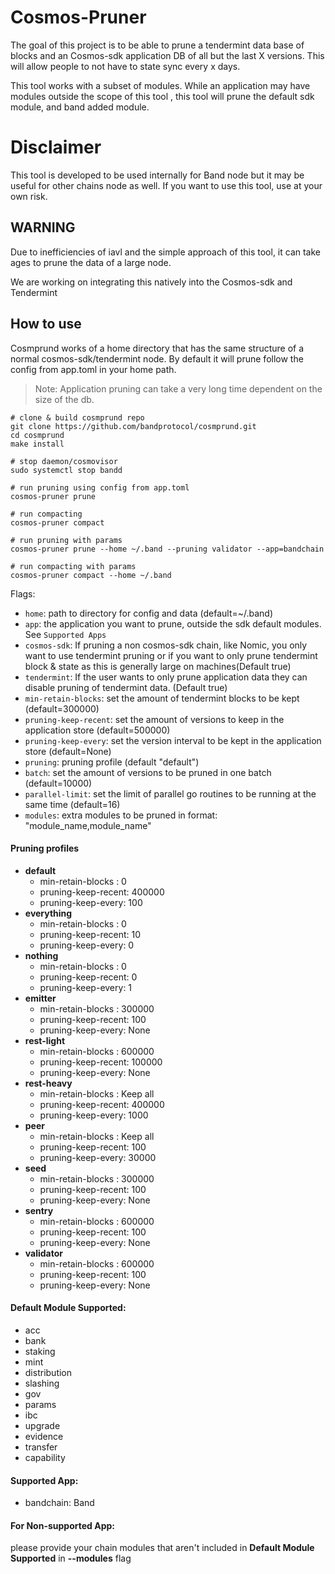 # Cosmos-Pruner

The goal of this project is to be able to prune a tendermint data base of blocks and an Cosmos-sdk application DB of all but the last X versions. This will allow people to not have to state sync every x days. 

This tool works with a subset of modules. While an application may have modules outside the scope of this tool , this tool will prune the default sdk module, and band added module.

# Disclaimer

This tool is developed to be used internally for Band node but it may be useful for other chains node as well. If you want to use this tool, use at your own risk.

## WARNING

Due to inefficiencies of iavl and the simple approach of this tool, it can take ages to prune the data of a large node.  

We are working on integrating this natively into the Cosmos-sdk and Tendermint

## How to use

Cosmprund works of a home directory that has the same structure of a normal cosmos-sdk/tendermint node. By default it will prune follow the config from app.toml in your home path.

> Note: Application pruning can take a very long time dependent on the size of the db. 

```
# clone & build cosmprund repo
git clone https://github.com/bandprotocol/cosmprund.git
cd cosmprund
make install

# stop daemon/cosmovisor
sudo systemctl stop bandd

# run pruning using config from app.toml
cosmos-pruner prune

# run compacting
cosmos-pruner compact

# run pruning with params
cosmos-pruner prune --home ~/.band --pruning validator --app=bandchain

# run compacting with params
cosmos-pruner compact --home ~/.band
```

Flags: 

- `home`: path to directory for config and data (default=~/.band)
- `app`: the application you want to prune, outside the sdk default modules. See `Supported Apps`
- `cosmos-sdk`: If pruning a non cosmos-sdk chain, like Nomic, you only want to use tendermint pruning or if you want to only prune tendermint block & state as this is generally large on machines(Default true)
- `tendermint`: If the user wants to only prune application data they can disable pruning of tendermint data. (Default true)
- `min-retain-blocks`: set the amount of tendermint blocks to be kept (default=300000)
- `pruning-keep-recent`: set the amount of versions to keep in the application store (default=500000)
- `pruning-keep-every`: set the version interval to be kept in the application store (default=None)
- `pruning`: pruning profile (default "default")
- `batch`: set the amount of versions to be pruned in one batch (default=10000)
- `parallel-limit`: set the limit of parallel go routines to be running at the same time (default=16)
- `modules`: extra modules to be pruned in format: "module_name,module_name"
  
#### Pruning profiles
- **default** 
  - min-retain-blocks : 0
  - pruning-keep-recent: 400000
  - pruning-keep-every: 100
- **everything** 
  - min-retain-blocks : 0
  - pruning-keep-recent: 10
  - pruning-keep-every: 0
- **nothing** 
  - min-retain-blocks : 0
  - pruning-keep-recent: 0
  - pruning-keep-every: 1
- **emitter** 
  - min-retain-blocks : 300000
  - pruning-keep-recent: 100
  - pruning-keep-every: None
- **rest-light** 
  - min-retain-blocks : 600000
  - pruning-keep-recent: 100000
  - pruning-keep-every: None
- **rest-heavy** 
  - min-retain-blocks : Keep all
  - pruning-keep-recent: 400000
  - pruning-keep-every: 1000
- **peer** 
  - min-retain-blocks : Keep all
  - pruning-keep-recent: 100
  - pruning-keep-every: 30000
- **seed** 
  - min-retain-blocks : 300000
  - pruning-keep-recent: 100
  - pruning-keep-every: None
- **sentry** 
  - min-retain-blocks : 600000
  - pruning-keep-recent: 100
  - pruning-keep-every: None
- **validator** 
  - min-retain-blocks : 600000
  - pruning-keep-recent: 100
  - pruning-keep-every: None

#### Default Module Supported:
- acc
- bank
- staking
- mint
- distribution
- slashing
- gov
- params
- ibc
- upgrade
- evidence
- transfer
- capability

#### Supported App:
- bandchain: Band

#### For Non-supported App:
please provide your chain modules that aren't included in **Default Module Supported** in **--modules** flag
```
